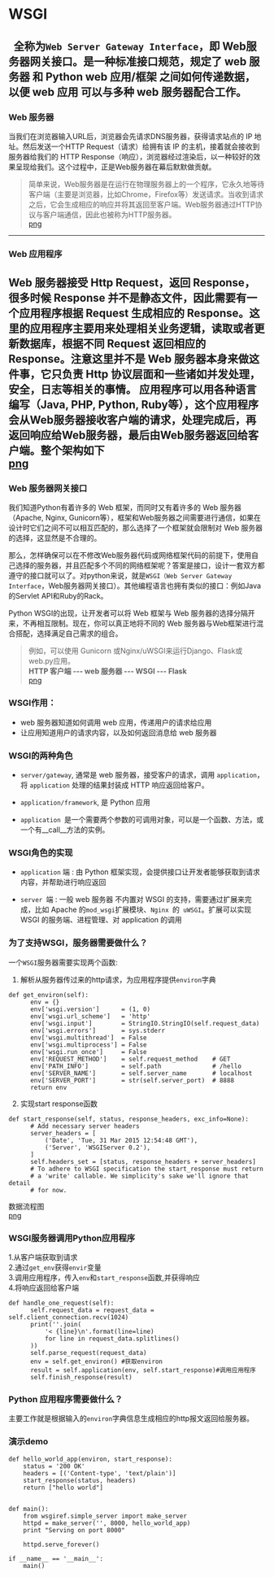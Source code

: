 # WSGI    
&nbsp; 全称为``Web Server Gateway Interface``，即 Web服务器网关接口。是一种标准接口规范，规定了 web 服务器 和 Python web 应用/框架 之间如何传递数据，以便 web 应用 可以与多种 web 服务器配合工作。
----
### Web 服务器  
当我们在浏览器输入URL后，浏览器会先请求DNS服务器，获得请求站点的 IP 地址。然后发送一个HTTP Request（请求）给拥有该 IP 的主机，接着就会接收到服务器给我们的 HTTP Response（响应），浏览器经过渲染后，以一种较好的效果呈现给我们。这个过程中，正是Web服务器在幕后默默做贡献。  
> 简单来说，Web服务器是在运行在物理服务器上的一个程序，它永久地等待客户端（主要是浏览器，比如Chrome，Firefox等）发送请求。当收到请求之后，它会生成相应的响应并将其返回至客户端。Web服务器通过HTTP协议与客户端通信，因此也被称为HTTP服务器。  
[png](https://wx3.sinaimg.cn/mw1024/0071Dyx4gy1fqln0dke43j30qn0dyju5.jpg)
----
### Web 应用程序
Web 服务器接受 Http Request，返回 Response，很多时候 Response 并不是静态文件，因此需要有一个应用程序根据 Request 生成相应的 Response。这里的应用程序主要用来处理相关业务逻辑，读取或者更新数据库，根据不同 Request 返回相应的 Response。注意这里并不是 Web 服务器本身来做这件事，它只负责 Http 协议层面和一些诸如并发处理，安全，日志等相关的事情。
应用程序可以用各种语言编写（Java, PHP, Python, Ruby等），这个应用程序会从Web服务器接收客户端的请求，处理完成后，再返回响应给Web服务器，最后由Web服务器返回给客户端。整个架构如下  
[png](http://xuelangzf-github.qiniudn.com/20160728_forum_design_framework_4.png)
----
### Web 服务器网关接口
我们知道Python有着许多的 Web 框架，而同时又有着许多的 Web 服务器（Apache, Nginx, Gunicorn等），框架和Web服务器之间需要进行通信，如果在设计时它们之间不可以相互匹配的，那么选择了一个框架就会限制对 Web 服务器的选择，这显然是不合理的。

那么，怎样确保可以在不修改Web服务器代码或网络框架代码的前提下，使用自己选择的服务器，并且匹配多个不同的网络框架呢？答案是接口，设计一套双方都遵守的接口就可以了。对python来说，就是``WSGI（Web Server Gateway Interface``，Web服务器网关接口）。其他编程语言也拥有类似的接口：例如Java的Servlet API和Ruby的Rack。

Python WSGI的出现，让开发者可以将 Web 框架与 Web 服务器的选择分隔开来，不再相互限制。现在，你可以真正地将不同的 Web 服务器与Web框架进行混合搭配，选择满足自己需求的组合。  
>例如，可以使用 Gunicorn 或Nginx/uWSGI来运行Django、Flask或web.py应用。  
**HTTP 客户端 --- web 服务器 --- WSGI --- Flask**  
[png](https://wx3.sinaimg.cn/mw1024/0071Dyx4gy1fqlmptrqv5j30ql0kq45i.jpg)

### WSGI作用：

* web 服务器知道如何调用 web 应用，传递用户的请求给应用
*  让应用知道用户的请求内容，以及如何返回消息给 web 服务器

### WSGI的两种角色

* ``server/gateway``, 通常是 web 服务器，接受客户的请求，调用 ``application``，将 ``application`` 处理的结果封装成 HTTP 响应返回给客户。

* ``application/framework``, 是 Python 应用

* ``application ``是一个需要两个参数的可调用对象，可以是一个函数、方法，或一个有__call__方法的实例。

### WSGI角色的实现

* ``application`` 端 : 由 Python 框架实现，会提供接口让开发者能够获取到请求内容，并帮助进行响应返回

* ``server ``端 : 一般 web 服务器 不内置对 WSGI 的支持，需要通过扩展来完成，比如 Apache 的`` mod_wsgi ``扩展模块、``Nginx ``的`` uWSGI``。扩展可以实现 WSGI 的服务端、进程管理、对 application 的调用  

### 为了支持WSGI，服务器需要做什么？

一个``WSGI``服务器需要实现两个函数:  
1. 解析从服务器传过来的http请求，为应用程序提供``environ``字典

```
def get_environ(self):
      env = {}
      env['wsgi.version']      = (1, 0)
      env['wsgi.url_scheme']   = 'http'
      env['wsgi.input']        = StringIO.StringIO(self.request_data)
      env['wsgi.errors']       = sys.stderr
      env['wsgi.multithread']  = False
      env['wsgi.multiprocess'] = False
      env['wsgi.run_once']     = False
      env['REQUEST_METHOD']    = self.request_method    # GET
      env['PATH_INFO']         = self.path              # /hello
      env['SERVER_NAME']       = self.server_name       # localhost
      env['SERVER_PORT']       = str(self.server_port)  # 8888
      return env
```  
2. 实现start response函数  
```
def start_response(self, status, response_headers, exc_info=None):
      # Add necessary server headers
      server_headers = [
          ('Date', 'Tue, 31 Mar 2015 12:54:48 GMT'),
          ('Server', 'WSGIServer 0.2'),
      ]
      self.headers_set = [status, response_headers + server_headers]
      # To adhere to WSGI specification the start_response must return
      # a 'write' callable. We simplicity's sake we'll ignore that detail
      # for now.
```
数据流程图  
[png](https://wx2.sinaimg.cn/mw690/0071Dyx4gy1fqmi9e1quij30k00ejaab.jpg)
### WSGI服务器调用Python应用程序
1.从客户端获取到请求  
2.通过``get_env``获得``envir``变量  
3.调用应用程序，传入``env``和``start_response``函数,并获得响应  
4.将响应返回给客户端  
```
def handle_one_request(self):
      self.request_data = request_data = self.client_connection.recv(1024)
      print(''.join(
          '< {line}\n'.format(line=line)
          for line in request_data.splitlines()
      ))
      self.parse_request(request_data)
      env = self.get_environ() #获取environ
      result = self.application(env, self.start_response)#调用应用程序
      self.finish_response(result)
```

### Python 应用程序需要做什么？
主要工作就是根据输入的``environ``字典信息生成相应的http报文返回给服务器。
### 演示demo
```
def hello_world_app(environ, start_response):
    status = '200 OK'
    headers = [('Content-type', 'text/plain')]
    start_response(status, headers)
    return ["hello world"]


def main():
    from wsgiref.simple_server import make_server
    httpd = make_server('', 8000, hello_world_app)
    print "Serving on port 8000"
   
    httpd.serve_forever()

if __name__ == '__main__':
    main()
```





